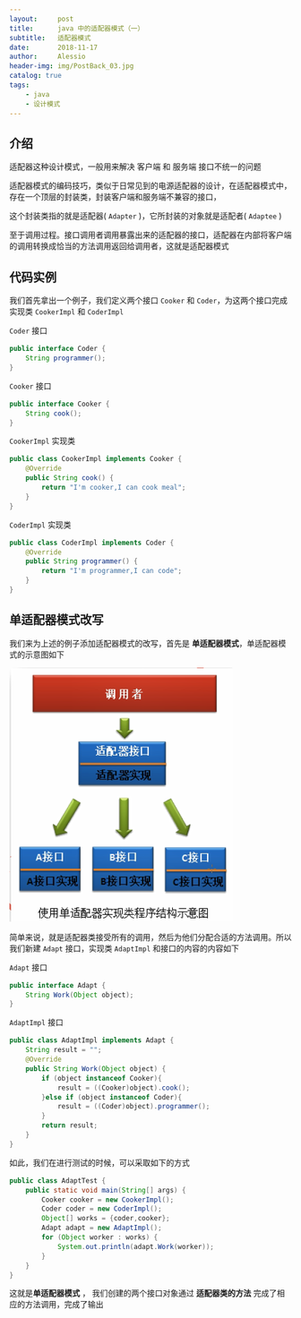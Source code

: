 ```yaml
---
layout:     post
title:      java 中的适配器模式（一）
subtitle:   适配器模式
date:       2018-11-17
author:     Alessio
header-img: img/PostBack_03.jpg
catalog: true
tags:
    - java
    - 设计模式
---
```

## 介绍

适配器这种设计模式，一般用来解决 客户端 和 服务端 接口不统一的问题

适配器模式的编码技巧，类似于日常见到的电源适配器的设计，在适配器模式中，存在一个顶层的封装类，封装客户端和服务端不兼容的接口，

这个封装类指的就是适配器( `Adapter` )，它所封装的对象就是适配者( `Adaptee` )

至于调用过程。接口调用者调用暴露出来的适配器的接口，适配器在内部将客户端的调用转换成恰当的方法调用返回给调用者，这就是适配器模式

## 代码实例

我们首先拿出一个例子，我们定义两个接口 `Cooker` 和 `Coder`，为这两个接口完成实现类 `CookerImpl` 和 `CoderImpl`

`Coder` 接口

```java
public interface Coder {
    String programmer();
}
```

`Cooker` 接口

```java
public interface Cooker {
    String cook();
}
```
`CookerImpl` 实现类

```java
public class CookerImpl implements Cooker {
    @Override
    public String cook() {
        return "I'm cooker,I can cook meal";
    }
}
```

`CoderImpl` 实现类

```java
public class CoderImpl implements Coder {
    @Override
    public String programmer() {
        return "I'm programmer,I can code";
    }
}
```
## 单适配器模式改写
我们来为上述的例子添加适配器模式的改写，首先是 **单适配器模式**，单适配器模式的示意图如下

![单适配器模式结构图](https://raw.githubusercontent.com/Zjianru/zjianru.github.io/master/img/%E5%8D%95%E9%80%82%E9%85%8D%E5%99%A8%E5%AE%9E%E7%8E%B0%E7%B1%BB%E7%A8%8B%E5%BA%8F%E7%BB%93%E6%9E%84.png)

简单来说，就是适配器类接受所有的调用，然后为他们分配合适的方法调用。所以我们新建 `Adapt` 接口，实现类 `AdaptImpl` 和接口的内容的内容如下

`Adapt` 接口

```java
public interface Adapt {
    String Work(Object object);
}
```

`AdaptImpl` 接口

```java
public class AdaptImpl implements Adapt {
    String result = ""; 
    @Override
    public String Work(Object object) {
        if (object instanceof Cooker){
            result = ((Cooker)object).cook();
        }else if (object instanceof Coder){
            result = ((Coder)object).programmer();
        }
        return result;
    }
}
```
如此，我们在进行测试的时候，可以采取如下的方式
```java
public class AdaptTest {
    public static void main(String[] args) {
        Cooker cooker = new CookerImpl();
        Coder coder = new CoderImpl();
        Object[] works = {coder,cooker};
        Adapt adapt = new AdaptImpl();
        for (Object worker : works) {
            System.out.println(adapt.Work(worker));
        }
    }
}
```
这就是**单适配器模式** ， 我们创建的两个接口对象通过 **适配器类的方法** 完成了相应的方法调用，完成了输出
